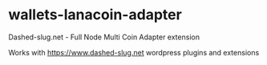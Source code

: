 # wallets-lanacoin-adapter
Dashed-slug.net - Full Node Multi Coin Adapter extension

Works with https://www.dashed-slug.net wordpress plugins and extensions
